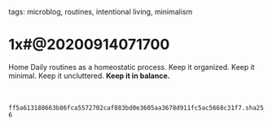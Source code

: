 tags: microblog, routines, intentional living, minimalism

# 1x#@20200914071700

Home Daily routines as a homeostatic process. Keep it organized. Keep it minimal. Keep it uncluttered. **Keep it in balance.**

<br><br>`ff5a613188663b86fca5572702caf883bd0e3605aa3678d911fc5ac5668c31f7.sha256`
